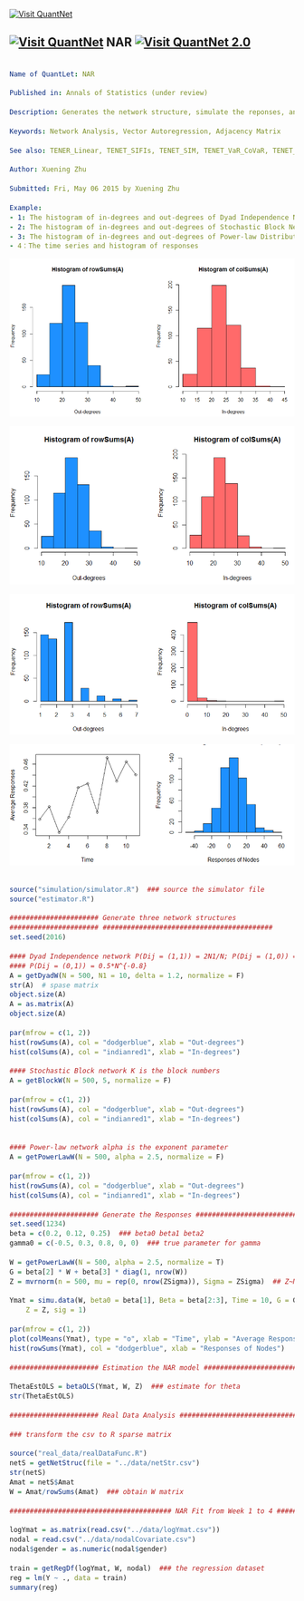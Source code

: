 [<img src="https://github.com/QuantLet/Styleguide-and-Validation-procedure/blob/master/pictures/banner.png" alt="Visit QuantNet">](http://quantlet.de/index.php?p=info)

## [<img src="https://github.com/QuantLet/Styleguide-and-Validation-procedure/blob/master/pictures/qloqo.png" alt="Visit QuantNet">](http://quantlet.de/) **NAR** [<img src="https://github.com/QuantLet/Styleguide-and-Validation-procedure/blob/master/pictures/QN2.png" width="60" alt="Visit QuantNet 2.0">](http://quantlet.de/d3/ia)


```yaml

Name of QuantLet: NAR

Published in: Annals of Statistics (under review)

Description: Generates the network structure, simulate the reponses, and fit the NAR model.

Keywords: Network Analysis, Vector Autoregression, Adjacency Matrix

See also: TENER_Linear, TENET_SIFIs, TENET_SIM, TENET_VaR_CoVaR, TENET_group_network

Author: Xuening Zhu

Submitted: Fri, May 06 2015 by Xuening Zhu

Example: 
- 1: The histogram of in-degrees and out-degrees of Dyad Independence Network
- 2: The histogram of in-degrees and out-degrees of Stochastic Block Network
- 3: The histogram of in-degrees and out-degrees of Power-law Distribution Network
- 4：The time series and histogram of responses 


```


![Picture1](dyad.png)

![Picture2](stochastic.png)

![Picture3](powerlaw.png)

![Picture4](response.png)


```r

source("simulation/simulator.R")  ### source the simulator file
source("estimator.R")

###################### Generate three network structures
###################### ##########################################
set.seed(2016)

#### Dyad Independence network P(Dij = (1,1)) = 2N1/N; P(Dij = (1,0)) =
#### P(Dij = (0,1)) = 0.5*N^{-0.8}
A = getDyadW(N = 500, N1 = 10, delta = 1.2, normalize = F)
str(A)  # spase matrix
object.size(A)
A = as.matrix(A)
object.size(A)

par(mfrow = c(1, 2))
hist(rowSums(A), col = "dodgerblue", xlab = "Out-degrees")
hist(colSums(A), col = "indianred1", xlab = "In-degrees")

#### Stochastic Block network K is the block numbers
A = getBlockW(N = 500, 5, normalize = F)

par(mfrow = c(1, 2))
hist(rowSums(A), col = "dodgerblue", xlab = "Out-degrees")
hist(colSums(A), col = "indianred1", xlab = "In-degrees")


#### Power-law network alpha is the exponent parameter
A = getPowerLawW(N = 500, alpha = 2.5, normalize = F)

par(mfrow = c(1, 2))
hist(rowSums(A), col = "dodgerblue", xlab = "Out-degrees")
hist(colSums(A), col = "indianred1", xlab = "In-degrees")

###################### Generate the Responses ##########################################
set.seed(1234)
beta = c(0.2, 0.12, 0.25)  ### beta0 beta1 beta2
gamma0 = c(-0.5, 0.3, 0.8, 0, 0)  ### true parameter for gamma

W = getPowerLawW(N = 500, alpha = 2.5, normalize = T)
G = beta[2] * W + beta[3] * diag(1, nrow(W))
Z = mvrnorm(n = 500, mu = rep(0, nrow(ZSigma)), Sigma = ZSigma)  ## Z~N(0, ZSigma)

Ymat = simu.data(W, beta0 = beta[1], Beta = beta[2:3], Time = 10, G = G, 
    Z = Z, sig = 1)

par(mfrow = c(1, 2))
plot(colMeans(Ymat), type = "o", xlab = "Time", ylab = "Average Responses")
hist(rowSums(Ymat), col = "dodgerblue", xlab = "Responses of Nodes")

###################### Estimation the NAR model ##########################################

ThetaEstOLS = betaOLS(Ymat, W, Z)  ### estimate for theta
str(ThetaEstOLS)

###################### Real Data Analysis ##########################################

### transform the csv to R sparse matrix

source("real_data/realDataFunc.R")
netS = getNetStruc(file = "../data/netStr.csv")
str(netS)
Amat = netS$Amat
W = Amat/rowSums(Amat)  ### obtain W matrix

######################################## NAR Fit from Week 1 to 4 ####################

logYmat = as.matrix(read.csv("../data/logYmat.csv"))
nodal = read.csv("../data/nodalCovariate.csv")
nodal$gender = as.numeric(nodal$gender)

train = getRegDf(logYmat, W, nodal)  ### the regression dataset
reg = lm(Y ~ ., data = train)
summary(reg) 


```

